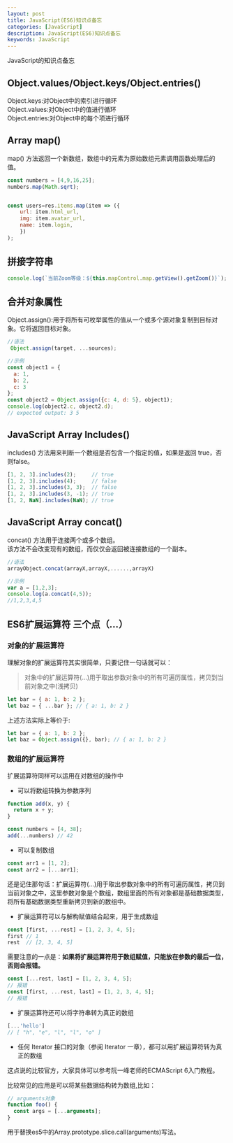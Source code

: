 ```yaml
---
layout: post
title: JavaScript(ES6)知识点备忘
categories: [JavaScript]
description: JavaScript(ES6)知识点备忘
keywords: JavaScript
---
```


JavaScript的知识点备忘

## Object.values/Object.keys/Object.entries()

Object.keys:对Object中的索引进行循环    
Object.values:对Object中的值进行循环    
Object.entries:对Object中的每个项进行循环   

## Array map()

map() 方法返回一个新数组，数组中的元素为原始数组元素调用函数处理后的值。

```javascript
const numbers = [4,9,16,25];
numbers.map(Math.sqrt);


const users=res.items.map(item => ({
    url: item.html_url,      
    img: item.avatar_url,      
    name: item.login,
    })
);
```

## 拼接字符串

```javascript
console.log(`当前Zoom等级：${this.mapControl.map.getView().getZoom()}`);
```

## 合并对象属性

Object.assign():用于将所有可枚举属性的值从一个或多个源对象复制到目标对象。它将返回目标对象。

```javascript
//语法
 Object.assign(target, ...sources);

//示例
const object1 = {
  a: 1,
  b: 2,
  c: 3
};
const object2 = Object.assign({c: 4, d: 5}, object1);
console.log(object2.c, object2.d);
// expected output: 3 5
```

## JavaScript Array Includes()

includes() 方法用来判断一个数组是否包含一个指定的值，如果是返回 true，否则false。

```javascript
[1, 2, 3].includes(2);     // true
[1, 2, 3].includes(4);     // false
[1, 2, 3].includes(3, 3);  // false
[1, 2, 3].includes(3, -1); // true
[1, 2, NaN].includes(NaN); // true
```

## JavaScript Array concat()

concat() 方法用于连接两个或多个数组。   
该方法不会改变现有的数组，而仅仅会返回被连接数组的一个副本。

```javascript 
//语法
arrayObject.concat(arrayX,arrayX,......,arrayX)

//示例
var a = [1,2,3];
console.log(a.concat(4,5));
//1,2,3,4,5
```

## ES6扩展运算符 三个点（…）

### 对象的扩展运算符

理解对象的扩展运算符其实很简单，只要记住一句话就可以：
> 对象中的扩展运算符(...)用于取出参数对象中的所有可遍历属性，拷贝到当前对象之中(浅拷贝)

```javascript
let bar = { a: 1, b: 2 };
let baz = { ...bar }; // { a: 1, b: 2 }
```

上述方法实际上等价于:

```javascript
let bar = { a: 1, b: 2 };
let baz = Object.assign({}, bar); // { a: 1, b: 2 }
```

### 数组的扩展运算符

扩展运算符同样可以运用在对数组的操作中

* 可以将数组转换为参数序列

```javascript
function add(x, y) {
  return x + y;
}

const numbers = [4, 38];
add(...numbers) // 42
```

* 可以复制数组

```javascript 
const arr1 = [1, 2];
const arr2 = [...arr1];
```

还是记住那句话：扩展运算符(…)用于取出参数对象中的所有可遍历属性，拷贝到当前对象之中，这里参数对象是个数组，数组里面的所有对象都是基础数据类型，将所有基础数据类型重新拷贝到新的数组中。

* 扩展运算符可以与解构赋值结合起来，用于生成数组

```javascript
const [first, ...rest] = [1, 2, 3, 4, 5];
first // 1
rest  // [2, 3, 4, 5]
```

需要注意的一点是：**如果将扩展运算符用于数组赋值，只能放在参数的最后一位，否则会报错。**

```javascript
const [...rest, last] = [1, 2, 3, 4, 5];
// 报错
const [first, ...rest, last] = [1, 2, 3, 4, 5];
// 报错
```

* 扩展运算符还可以将字符串转为真正的数组

```javascript
[...'hello']
// [ "h", "e", "l", "l", "o" ]
```

* 任何 Iterator 接口的对象（参阅 Iterator 一章），都可以用扩展运算符转为真正的数组

这点说的比较官方，大家具体可以参考阮一峰老师的ECMAScript 6入门教程。

比较常见的应用是可以将某些数据结构转为数组,比如：

```javascript
// arguments对象
function foo() {
  const args = [...arguments];
}
```
用于替换es5中的Array.prototype.slice.call(arguments)写法。
